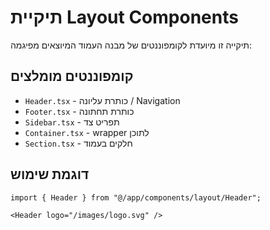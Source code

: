 # תיקיית Layout Components

תיקייה זו מיועדת לקומפוננטים של מבנה העמוד המיוצאים מפיגמה:

## קומפוננטים מומלצים
- `Header.tsx` - כותרת עליונה / Navigation
- `Footer.tsx` - כותרת תחתונה
- `Sidebar.tsx` - תפריט צד
- `Container.tsx` - wrapper לתוכן
- `Section.tsx` - חלקים בעמוד

## דוגמת שימוש
```tsx
import { Header } from "@/app/components/layout/Header";

<Header logo="/images/logo.svg" />
```
